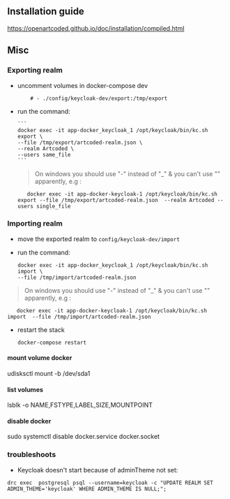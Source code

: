 ## Installation guide

https://openartcoded.github.io/doc/installation/compiled.html

## Misc

### Exporting realm

- uncomment volumes in docker-compose dev
  ```
      # - ./config/keycloak-dev/export:/tmp/export
  ```
- run the command:

      ```
      docker exec -it app-docker_keycloak_1 /opt/keycloak/bin/kc.sh export \
      --file /tmp/export/artcoded-realm.json \
      --realm Artcoded \
      --users same_file
      ```

  > On windows you should use "-" instead of "\_" & you can't use "\" apparently, e.g :

  ```
     docker exec -it app-docker-keycloak-1 /opt/keycloak/bin/kc.sh export --file /tmp/export/artcoded-realm.json  --realm Artcoded --users single_file
  ```

### Importing realm

- move the exported realm to `config/keycloak-dev/import`

- run the command:

  ```
  docker exec -it app-docker_keycloak_1 /opt/keycloak/bin/kc.sh import \
  --file /tmp/import/artcoded-realm.json
  ```

> On windows you should use "-" instead of "\_" & you can't use "\" apparently, e.g :

       docker exec -it app-docker-keycloak-1 /opt/keycloak/bin/kc.sh import  --file /tmp/import/artcoded-realm.json

- restart the stack
  ```
  docker-compose restart
  ```

#### mount volume docker

udisksctl mount -b /dev/sda1

#### list volumes

lsblk -o NAME,FSTYPE,LABEL,SIZE,MOUNTPOINT

#### disable docker

sudo systemctl disable docker.service docker.socket

### troubleshoots

- Keycloak doesn't start because of adminTheme not set:

```
drc exec  postgresql psql --username=keycloak -c "UPDATE REALM SET ADMIN_THEME='keycloak' WHERE ADMIN_THEME IS NULL;";
```
